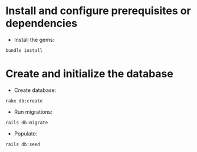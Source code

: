 # Install and configure prerequisites or dependencies

- Install the gems:
```
bundle install
```

# Create and initialize the database
- Create database:
```
rake db:create
```
- Run migrations:
```
rails db:migrate
```
- Populate:
```
rails db:seed
```
